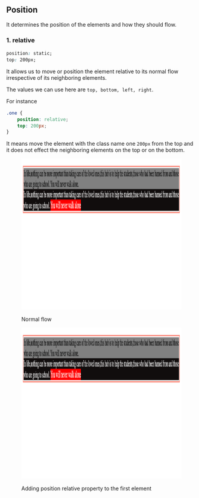 ## Position

It determines the position of the elements and how they should flow.

### 1. relative

```css
position: static;
top: 200px;
```

It allows us to move or position the element relative to its normal flow irrespective of its neighboring elements.

The values we can use here are `top, bottom, left, right`.

For instance

```css
.one {
	position: relative;
	top: 200px;
}
```

It means move the element with the class name one `200px` from the top and it does not effect the neighboring elements on the top or on the bottom.

<figure>
<img src="./assets/static.png" height="400" width="700" alt="position absolute">
<figcaption><p align="ceneter"> Normal flow</p></figcaption>
</figure>

<figure>
<img src="./assets/static.png" height="400" width="700" alt="position relative property">
<figcaption><p align="ceneter">Adding position relative property to the first element</p></figcaption>
</figure>
